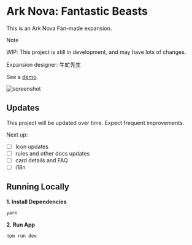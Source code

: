 # Ark Nova: Fantastic Beasts

This is an Ark Nova Fan-made expansion.

> [!NOTE]
> WIP: This project is still in development, and may have lots of changes.

Expansion designer: 牛虻先生

See a [demo](https://fantastic-beasts.ender-wiggin.com/).

![screenshot](https://ender-picgo.oss-cn-shenzhen.aliyuncs.com/img/picgo-2024-08-15-001439..jpg)

## Updates

This project will be updated over time.
Expect frequent improvements.

Next up:

- [ ] Icon updates
- [ ] rules and other docs updates
- [ ] card details and FAQ
- [ ] i18n

## Running Locally

**1. Install Dependencies**

```bash
yarn
```

**2. Run App**

```bash
npm run dev
```
